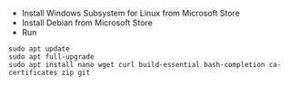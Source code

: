 - Install Windows Subsystem for Linux from Microsoft Store
- Install Debian from Microsoft Store
- Run
```
sudo apt update
sudo apt full-upgrade
sudo apt install nano wget curl build-essential bash-completion ca-certificates zip git
```
